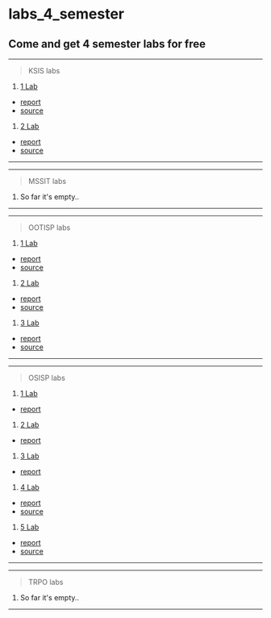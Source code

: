 # labs_4_semester
## Come and get 4 semester labs for free

---
> KSIS labs
1. [1 Lab](https://github.com/vangaru/labs_4_semester/tree/main/KSIS/lab1)
  * [report](https://github.com/vangaru/labs_4_semester/tree/main/KSIS/lab1/rep)
  * [source](https://github.com/vangaru/labs_4_semester/tree/main/KSIS/lab1/src)
1. [2 Lab](https://github.com/vangaru/labs_4_semester/tree/main/KSIS/lab2)
  * [report](https://github.com/vangaru/labs_4_semester/tree/main/KSIS/lab2/rep)
  * [source](https://github.com/vangaru/labs_4_semester/tree/main/KSIS/lab2/src)
---

---
> MSSIT labs
1. So far it's empty..
---

---
> OOTISP labs
1. [1 Lab](https://github.com/vangaru/labs_4_semester/tree/main/OOTISP/lab1)
  * [report](https://github.com/vangaru/labs_4_semester/tree/main/OOTISP/lab1/rep)
  * [source](https://github.com/vangaru/labs_4_semester/tree/main/OOTISP/lab1/src)
1. [2 Lab](https://github.com/vangaru/labs_4_semester/tree/main/OOTISP/lab2)
  * [report](https://github.com/vangaru/labs_4_semester/tree/main/OOTISP/lab2/rep)
  * [source](https://github.com/vangaru/labs_4_semester/tree/main/OOTISP/lab2/src)
1. [3 Lab](https://github.com/vangaru/labs_4_semester/tree/main/OOTISP/lab3)
  * [report](https://github.com/vangaru/labs_4_semester/tree/main/OOTISP/lab3/rep)
  * [source](https://github.com/vangaru/labs_4_semester/tree/main/OOTISP/lab3/src)
---

---
> OSISP labs
1. [1 Lab](https://github.com/vangaru/labs_4_semester/tree/main/OSISP/lab1)
  * [report](https://github.com/vangaru/labs_4_semester/tree/main/OSISP/lab1/rep)
1. [2 Lab](https://github.com/vangaru/labs_4_semester/tree/main/OSISP/lab2)
  * [report](https://github.com/vangaru/labs_4_semester/tree/main/OSISP/lab2/rep)
1. [3 Lab](https://github.com/vangaru/labs_4_semester/tree/main/OSISP/lab3)
  * [report](https://github.com/vangaru/labs_4_semester/tree/main/OSISP/lab3/rep)
1. [4 Lab](https://github.com/vangaru/labs_4_semester/tree/main/OSISP/lab4)
  * [report](https://github.com/vangaru/labs_4_semester/tree/main/OSISP/lab4/rep)
  * [source](https://github.com/vangaru/labs_4_semester/tree/main/OSISP/lab4/src)
1. [5 Lab](https://github.com/vangaru/labs_4_semester/tree/main/OSISP/lab5)
  * [report](https://github.com/vangaru/labs_4_semester/tree/main/OSISP/lab5/rep)
  * [source](https://github.com/vangaru/labs_4_semester/tree/main/OSISP/lab5/src)
---

---
> TRPO labs
1. So far it's empty..
---
